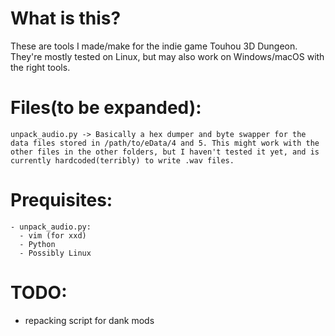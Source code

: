 # What is this?
These are tools I made/make for the indie game Touhou 3D Dungeon. They're mostly tested on Linux, but may also work on Windows/macOS with the right tools.

# Files(to be expanded):
```unpack_audio.py -> Basically a hex dumper and byte swapper for the data files stored in /path/to/eData/4 and 5. This might work with the other files in the other folders, but I haven't tested it yet, and is currently hardcoded(terribly) to write .wav files.```

# Prequisites:
```
- unpack_audio.py:
  - vim (for xxd)
  - Python
  - Possibly Linux
```

# TODO:
- repacking script for dank mods
